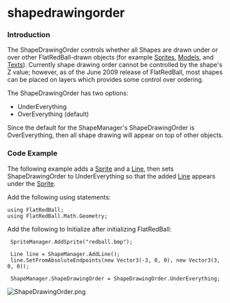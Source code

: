 # shapedrawingorder

### Introduction

The ShapeDrawingOrder controls whether all Shapes are drawn under or over other FlatRedBall-drawn objects (for example [Sprites](../../../../../../frb/docs/index.php), [Models](../../../../../../frb/docs/index.php), and [Texts](../../../../../../frb/docs/index.php)). Currently shape drawing order cannot be controlled by the shape's Z value; however, as of the June 2009 release of FlatRedBall, most shapes can be placed on layers which provides some control over ordering.

The ShapeDrawingOrder has two options:

* UnderEverything
* OverEverything (default)

Since the default for the ShapeManager's ShapeDrawingOrder is OverEverything, then all shape drawing will appear on top of other objects.

### Code Example

The following example adds a [Sprite](../../../../../../frb/docs/index.php) and a [Line](../../../../../../frb/docs/index.php), then sets ShapeDrawingOrder to UnderEverything so that the added [Line](../../../../../../frb/docs/index.php) appears under the [Sprite](../../../../../../frb/docs/index.php).

Add the following using statements:

```
using FlatRedBall;
using FlatRedBall.Math.Geometry;
```

Add the following to Initialize after initializing FlatRedBall:

```
 SpriteManager.AddSprite("redball.bmp");

 Line line = ShapeManager.AddLine();
 line.SetFromAbsoluteEndpoints(new Vector3(-3, 0, 0), new Vector3(3, 0, 0));

 ShapeManager.ShapeDrawingOrder = ShapeDrawingOrder.UnderEverything;
```

![ShapeDrawingOrder.png](../../../../../../media/migrated\_media-ShapeDrawingOrder.png)

